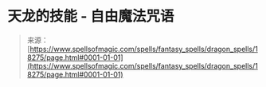 <!--yml

category: 未分类

date: 2024-06-12 18:59:48

-->

# **天龙的技能 - 自由魔法咒语**

> 来源：[https://www.spellsofmagic.com/spells/fantasy_spells/dragon_spells/18275/page.html#0001-01-01](https://www.spellsofmagic.com/spells/fantasy_spells/dragon_spells/18275/page.html#0001-01-01)
